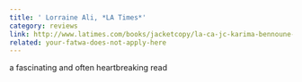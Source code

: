 ```yaml
---
title: ' Lorraine Ali, *LA Times*'
category: reviews
link: http://www.latimes.com/books/jacketcopy/la-ca-jc-karima-bennoune-20130922,0,215084.story
related: your-fatwa-does-not-apply-here
---
```

a fascinating and often heartbreaking read
